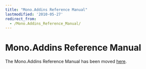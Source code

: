 ```yaml
---
title: "Mono.Addins Reference Manual"
lastmodified: '2010-05-27'
redirect_from:
  - /Mono.Addins_Reference_Manual/
---
```


Mono.Addins Reference Manual
============================

The Mono.Addins Reference Manual has been moved [here](http://monoaddins.codeplex.com/wikipage?title=Reference%20Manual&referringTitle=Documentation).

